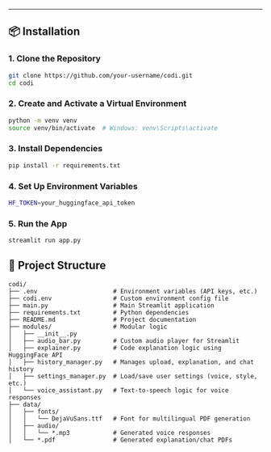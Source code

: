 
---

## 📦 Installation

### 1. Clone the Repository
```bash
git clone https://github.com/your-username/codi.git
cd codi
```

### 2. Create and Activate a Virtual Environment
```bash
python -m venv venv
source venv/bin/activate  # Windows: venv\Scripts\activate
```

### 3. Install Dependencies
```bash
pip install -r requirements.txt
```

### 4. Set Up Environment Variables
```bash
HF_TOKEN=your_huggingface_api_token
```

### 5. Run the App
```bash
streamlit run app.py
```

## 📁 Project Structure

```
codi/
├── .env                     # Environment variables (API keys, etc.)
├── codi.env                 # Custom environment config file
├── main.py                  # Main Streamlit application
├── requirements.txt         # Python dependencies
├── README.md                # Project documentation
├── modules/                 # Modular logic
│   ├── __init__.py
│   ├── audio_bar.py         # Custom audio player for Streamlit
│   ├── explainer.py         # Code explanation logic using HuggingFace API
│   ├── history_manager.py   # Manages upload, explanation, and chat history
│   ├── settings_manager.py  # Load/save user settings (voice, style, etc.)
│   └── voice_assistant.py   # Text-to-speech logic for voice responses
├── data/
│   ├── fonts/
│   │   └── DejaVuSans.ttf   # Font for multilingual PDF generation
│   ├── audio/
│   │   └── *.mp3            # Generated voice responses
│   └── *.pdf                # Generated explanation/chat PDFs
```

